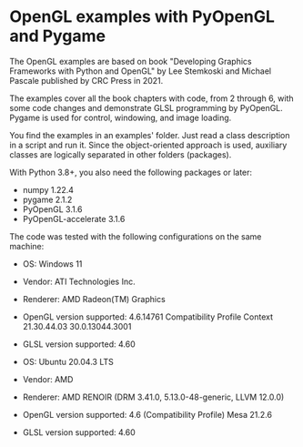 # OpenGL examples with PyOpenGL and Pygame
The OpenGL examples are based on book "Developing Graphics Frameworks with Python and OpenGL" by Lee Stemkoski and Michael Pascale published by CRC Press in 2021. 

The examples cover all the book chapters with code, from 2 through 6, with some code changes and demonstrate GLSL programming by PyOpenGL. Pygame is used for control, windowing, and image loading.

You find the examples in an examples' folder. Just read a class description in a script and run it. Since the object-oriented approach is used, auxiliary classes are logically separated in other folders (packages).

With Python 3.8+, you also need the following packages or later:
- numpy 1.22.4
- pygame 2.1.2
- PyOpenGL 3.1.6
- PyOpenGL-accelerate 3.1.6

The code was tested with the following configurations on the same machine:

- OS: Windows 11
- Vendor: ATI Technologies Inc.
- Renderer: AMD Radeon(TM) Graphics
- OpenGL version supported: 4.6.14761 Compatibility Profile Context 21.30.44.03 30.0.13044.3001
- GLSL version supported: 4.60


- OS: Ubuntu 20.04.3 LTS
- Vendor: AMD
- Renderer: AMD RENOIR (DRM 3.41.0, 5.13.0-48-generic, LLVM 12.0.0)
- OpenGL version supported: 4.6 (Compatibility Profile) Mesa 21.2.6
- GLSL version supported: 4.60
